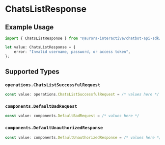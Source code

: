 # ChatsListResponse

## Example Usage

```typescript
import { ChatsListResponse } from "@aurora-interactive/chatbot-api-sdk/models/operations";

let value: ChatsListResponse = {
    error: "Invalid username, password, or access token",
};
```

## Supported Types

### `operations.ChatsListSuccessfulRequest`

```typescript
const value: operations.ChatsListSuccessfulRequest = /* values here */
```

### `components.DefaultBadRequest`

```typescript
const value: components.DefaultBadRequest = /* values here */
```

### `components.DefaultUnauthorizedResponse`

```typescript
const value: components.DefaultUnauthorizedResponse = /* values here */
```

